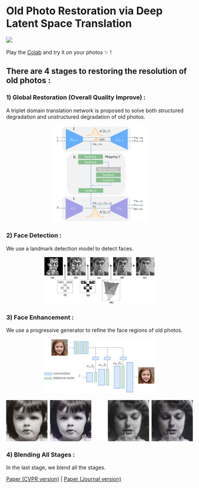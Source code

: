 # Old Photo Restoration via Deep Latent Space Translation 

<img src='imgs/old_new.png'/>

Play the [Colab](https://colab.research.google.com/drive/1W2kdJLuz4GqxuEsBk5rpgDTF6YnieWob#scrollTo=11db178d) and try it on your photos :sparkles: !

## There are 4 stages to restoring the resolution of old photos :

### 1) Global Restoration (Overall Quality Improve) :

A triplet domain translation network is proposed to solve both structured degradation and unstructured degradation of old photos.

<p align="center">
<img src='imgs/pipeline.PNG' width="50%" height="50%"/>
</p>


### 2) Face Detection :

We use a landmark detection model to detect faces.

<p align="center">
<img src='imgs/Facial_Landmark_Detection.png' width="60%" height="60%"/>
</p>


### 3) Face Enhancement :

We use a progressive generator to refine the face regions of old photos.

<p align="center">
<img src='imgs/face_pipeline.jpg' width="60%" height="60%"/>
</p>


<img src='imgs/face.png'>


### 4) Blending All Stages :

In the last stage, we blend all the stages.


[Paper (CVPR version)](https://arxiv.org/abs/2004.09484) | [Paper (Journal version)](https://arxiv.org/pdf/2009.07047v1.pdf)


